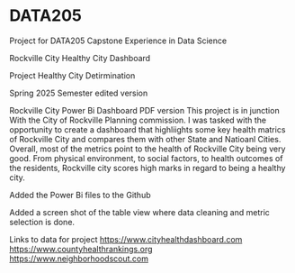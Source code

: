 # DATA205
Project for DATA205 Capstone Experience in Data Science

Rockville City Healthy City Dashboard

Project Healthy City Detirmination

Spring 2025 Semester
edited version

Rockville City Power Bi Dashboard PDF version
  This project is in junction With the City of Rockville Planning commission. I was tasked with the opportunity to create a dashboard that highliights some key health matrics of Rockville City and compares them with other State and Natioanl Cities. Overall, most of the metrics point to the health of Rockville City being very good. From physical environment, to social factors, to health outcomes of the residents, Rockville city scores high marks in regard to being a healthy city.

Added the Power Bi files to the Github

Added a screen shot of the table view where data cleaning and metric selection is done.

Links to data for project
https://www.cityhealthdashboard.com
https://www.countyhealthrankings.org
https://www.neighborhoodscout.com
